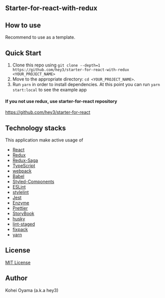 ## Starter-for-react-with-redux

## How to use

Recommend to use as a template.

## Quick Start

1. Clone this repo using `git clone --depth=1 https://github.com/hey3/starter-for-react-with-redux <YOUR_PROJECT_NAME>`
2. Move to the appropriate directory: `cd <YOUR_PROJECT_NAME>`.
3. Run `yarn` in order to install dependencies. At this point you can run `yarn start:local` to see the example app

#### If you not use redux, use starter-for-react repository

https://github.com/hey3/starter-for-react

## Technology stacks

This application make active usage of
- [React](https://reactjs.org/) 
- [Redux](https://redux.js.org/)
- [Redux-Saga](https://redux-saga.js.org/)
- [TypeScript](https://www.typescriptlang.org/)
- [webpack](https://webpack.js.org/)
- [Babel](https://babeljs.io/)
- [Styled-Components](https://styled-components.com/)
- [ESLint](https://eslint.org/)
- [stylelint](https://stylelint.io/)
- [Jest](https://jestjs.io/)
- [Enzyme](https://www.enzyme.org/)
- [Prettier](https://prettier.io/)
- [StoryBook](https://storybook.js.org/)
- [husky](https://github.com/typicode/husky)
- [lint-staged](https://github.com/okonet/lint-staged)
- [fixpack](https://github.com/henrikjoreteg/fixpack)
- [yarn](https://yarnpkg.com)

## License

[MIT License](https://github.com/hey3/starter-for-react-with-redux/blob/master/LICENSE)

## Author

Kohei Oyama (a.k.a hey3)
